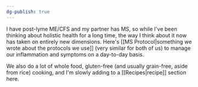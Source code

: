 ```yaml
---
dg-publish: true
---
```


I have post-lyme ME/CFS and my partner has MS, so while I've been thinking about holistic health for a long time, the way I think about it now has taken on entirely new dimensions. Here's [[MS Protocol|something we wrote about the protocols we use]] (very similar for both of us) to manage our inflammation and symptoms on a day-to-day basis.

We also do a lot of whole food, gluten-free (and usually grain-free, aside from rice) cooking, and I'm slowly adding to a [[Recipes|recipe]] section here.
